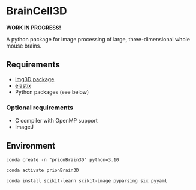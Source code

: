 # BrainCell3D

**WORK IN PROGRESS!**

A python package for image processing of large, three-dimensional whole mouse brains.


## Requirements

* [img3D package](https://github.com/aecon/img3D)
* [elastix](https://elastix.lumc.nl)
* Python packages (see below)


### Optional requirements

* C compiler with OpenMP support
* ImageJ


## Environment

```
conda create -n "prionBrain3D" python=3.10

conda activate prionBrain3D

conda install scikit-learn scikit-image pyparsing six pyyaml
```

